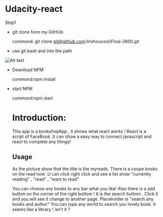 Udacity-react
=============


Step1


* git clone form my GitHUb 

     commond: git clone git@github.com:linzhoucool/Final-2600.git

* use git bash and into the path



![Alt text](Final-2600\PIC\PICTURE.png)


* Download NPM
   
    commond:npm install

* start NPM 

    commond:npm start


     Introduction:
     =============

     This app is a bookshopApp , it shows what react works !
     React is a script of FaceBook .It can show a easy way to connect javascript and react to complete any things!




    Usage
    -----

    


    As the picture show that the title is the myreads. There is a coupe books on the read now .U can click right click and see a list show  "currently reading" , "read" , "want to read" 

    You can choose any books to any bar what you like! Also there is a add button on the corner of the right bottom !
    It is the search buttom . Click it and you will see it change to another page. Placeholder is "search any books and author" You can type any world to search you lovely book. It seems like a library ! isn't it ? 






